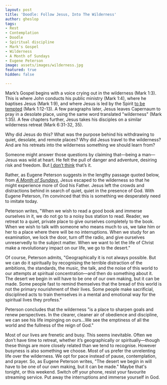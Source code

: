 ```yaml
---
layout: post
title: 'Doodle: Follow Jesus, Into The Wilderness'
author: gheslop
tags:
- Rest
- Contemplation
- Doodle
- Spiritual discipline
- Mark's Gospel
- Wilderness
- A Month of Sundays
- Eugene Peterson
image: assets/images/wilderness.jpg
featured: true
hidden: false

---
```

Mark’s Gospel begins with a voice crying out in the wilderness (Mark 1:3). This is where John conducts his public ministry (Mark 1:4), where he baptises Jesus (Mark 1:9), and where Jesus is led by the Spirit [to be tempted](https://rekindle.co.za/content/matthew-the-temptation-of-christ/ "Temptation of Christ") (Mark 1:12-13). A few paragraphs later, Jesus leaves Capernaum to pray in a desolate place, using the same word translated "wilderness" (Mark 1:35). A few chapters further, Jesus takes his disciples on a similar wilderness retreat (Mark 6:31-32, 35).

Why did Jesus do this? What was the purpose behind his withdrawing to quiet, desolate, and remote places? Why did Jesus travel to the wilderness? And are his retreats into the wilderness something we should learn from?

Someone might answer those questions by claiming that—being a man—Jesus was wild at heart. He felt the pull of danger and adventure, desiring risk and freedom. But [I don’t think](https://rekindle.co.za/content/2022-06-14-if-jesus-were-wild-at-heart-the-gospels-reimagined "Wild at Heart Jesus") that’s it.

Rather, as Eugene Peterson suggests in the lengthy passage quoted below, from [_A Month of Sundays_](  https://www.amazon.com/Month-Sundays-Thirty-One-Wrestling-Matthew/dp/1601429827 "A Month of Sundays"), Jesus escaped to the wilderness so that he might experience more of God his Father. Jesus left the crowds and distractions behind in search of quiet, quiet in the presence of God. With Eugene Peterson, I’m convinced that this is something we desperately need to imitate today.

Peterson writes, "When we wish to read a good book and immerse ourselves in it, we do not go to a noisy bus station to read. Reader, we retreat to a quiet, private place to give ourselves completely to the book. When we wish to talk with someone who means much to us, we take him or her to a place where there will be no interruptions. When we study for an examination, we lock the door, turn off the radio, and give ourselves unreservedly to the subject matter. When we want to let the life of Christ make a revolutionary impact on our life, we go to the desert."

Of course, Peterson admits, "Geographically it is not always possible. But we can do it spiritually by recognising the terrible distraction of the ambitions, the standards, the music, the talk, and the noise of this world to our attempts at spiritual concentration—and then do something about it. The desert we begin in will have to be one of our own making, but it can be made. Some people fast to remind themselves that the bread of this world is not the primary nourishment of their lives. Some people make sacrificial, disciplined acts to train themselves in a mental and emotional way for the spiritual lives they profess."

Peterson concludes that the wilderness "is a place to sharpen goals and renew perspectives. In the clearer, cleaner air of obedience and discipline, we can see his life impinging on ours…We see the emptiness of all the world and the fullness of the reign of God."

Most of our lives are frenetic and busy. This seems inevitable. Often we don’t have time to retreat, whether it’s geographically or spiritually—though these things are more closely related than we tend to recognise. However busyness is also something we choose. Most of us prefer the unrelenting life over the wilderness. We opt for pace instead of pause, contemplation, and prayer. So, as Eugene Peterson writes, "The desert we begin in will have to be one of our own making, but it can be made." Maybe that's tonight, or this weekend. Switch off your phone, resist your favourite streaming service. Put away the interruptions and immerse yourself in God.